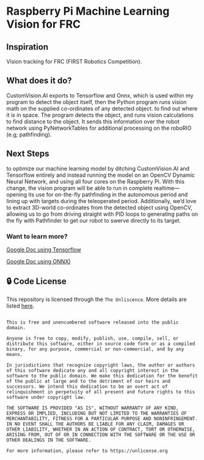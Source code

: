 # Raspberry Pi Machine Learning Vision for FRC

## Inspiration 
Vision tracking for FRC (FIRST Robotics Competition).

## What does it do?
CustomVision.AI exports to Tensorflow and Onnx, which is used within my program to detect the object itself, then the Python program runs vision math on the supplied co-ordinates of any detected object.
to find out where it is in space. The program detects the object, and runs vision calculations to find distance to the object. It sends this information over the robot network using PyNetworkTables for additional processing on the roboRIO (e.g; pathfinding).

## Next Steps
to optimize our machine learning model by ditching CustomVision.AI and Tensorflow entirely and instead running the model on an OpenCV Dynamic Neural Network, and using all four cores on the Raspberry Pi. With this change, the vision program will be able to run in complete realtime—opening its use for on-the-fly pathfinding in the autonomous period and lining up with targets during the teleoperated period. Additionally, we’d love to extract 3D-world co-ordinates from the detected object using OpenCV, allowing us to go from driving straight with PID loops to generating paths on the fly with Pathfinder to get our robot to swerve directly to its target.

### Want to learn more?
[Google Doc using Tensorflow](https://docs.google.com/document/d/1xEkql4t2k2on5pWODVsJKmNB83CbAXsfhYoOYy8iIx8/edit?usp=sharing)

[Google Doc using ONNX)](https://docs.google.com/document/d/1wLhM5ahvdox7a_Fom5_leUtu3d5cdZXE6BZQBcUypsc/edit?usp=sharing)

## 🔒 Code License
This repository is licensed through the `The Unliscence`. More details are listed [here](https://github.com/ssnnd0/611-FRC-VISIOn/blob/main/LICENSE). 

```

This is free and unencumbered software released into the public domain.

Anyone is free to copy, modify, publish, use, compile, sell, or
distribute this software, either in source code form or as a compiled
binary, for any purpose, commercial or non-commercial, and by any
means.

In jurisdictions that recognize copyright laws, the author or authors
of this software dedicate any and all copyright interest in the
software to the public domain. We make this dedication for the benefit
of the public at large and to the detriment of our heirs and
successors. We intend this dedication to be an overt act of
relinquishment in perpetuity of all present and future rights to this
software under copyright law.

THE SOFTWARE IS PROVIDED "AS IS", WITHOUT WARRANTY OF ANY KIND,
EXPRESS OR IMPLIED, INCLUDING BUT NOT LIMITED TO THE WARRANTIES OF
MERCHANTABILITY, FITNESS FOR A PARTICULAR PURPOSE AND NONINFRINGEMENT.
IN NO EVENT SHALL THE AUTHORS BE LIABLE FOR ANY CLAIM, DAMAGES OR
OTHER LIABILITY, WHETHER IN AN ACTION OF CONTRACT, TORT OR OTHERWISE,
ARISING FROM, OUT OF OR IN CONNECTION WITH THE SOFTWARE OR THE USE OR
OTHER DEALINGS IN THE SOFTWARE.

For more information, please refer to https://unlicense.org
```
